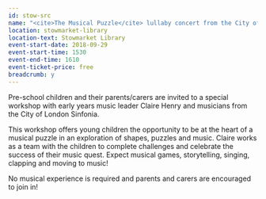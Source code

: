 ```yaml
---
id: stow-src
name: "<cite>The Musical Puzzle</cite> lullaby concert from the City of London Sinfonia - 3:30pm session"
location: stowmarket-library
location-text: Stowmarket Library
event-start-date: 2018-09-29
event-start-time: 1530
event-end-time: 1610
event-ticket-price: free
breadcrumb: y
---
```


Pre-school children and their parents/carers are invited to a special workshop with early years music leader Claire Henry and musicians from the City of London Sinfonia.

This workshop offers young children the opportunity to be at the heart of a musical puzzle in an exploration of shapes, puzzles and music. Claire works as a team with the children to complete challenges and celebrate the success of their music quest. Expect musical games, storytelling, singing, clapping and moving to music!

No musical experience is required and parents and carers are encouraged to join in!
